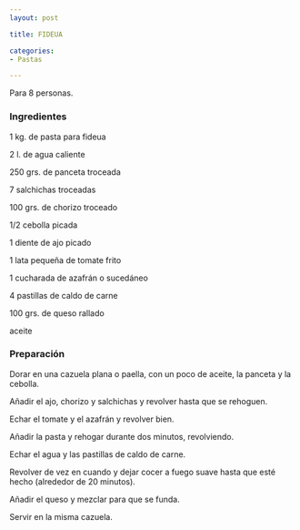 ```yaml
---
layout: post

title: FIDEUA

categories:
- Pastas

---
```

Para 8 personas.

<h3>Ingredientes</h3>

1 kg. de pasta para fideua

2 l. de agua caliente

250 grs. de panceta troceada

7 salchichas troceadas

100 grs. de chorizo troceado

1/2 cebolla picada

1 diente de ajo picado

1 lata pequeña de tomate frito

1 cucharada de azafrán o sucedáneo

4 pastillas de caldo de carne

100 grs. de queso rallado

aceite

<h3>Preparación</h3>

Dorar en una cazuela plana o paella, con un poco de aceite, la panceta y la cebolla.

Añadir el ajo, chorizo y salchichas y revolver hasta que se rehoguen.

Echar el tomate y el azafrán y revolver bien.

Añadir la pasta y rehogar durante dos minutos, revolviendo.

Echar el agua y las pastillas de caldo de carne.

Revolver de vez en cuando y dejar cocer a fuego suave hasta que esté hecho (alrededor de 20 minutos).

Añadir el queso y mezclar para que se funda.

Servir en la misma cazuela.

